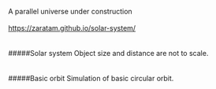 A parallel universe under construction
<br>
<br>
https://zaratam.github.io/solar-system/
<br>
<br>
<br>
#####Solar system
Object size and distance are not to scale.
<br>
<br>
<br>
#####Basic orbit
Simulation of basic circular orbit.
